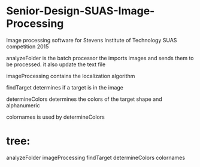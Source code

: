 # Senior-Design-SUAS-Image-Processing
Image processing software for Stevens Institute of Technology SUAS competition 2015

analyzeFolder is the batch processor the imports images and sends them to be processed.  it also update the text file

imageProcessing contains the localization algorithm

findTarget determines if a target is in the image

determineColors determines the colors of the target shape and alphanumeric

colornames is used by determineColors


tree:
===========
analyzeFolder
     imageProcessing
          findTarget
	       determineColors
	            colornames
